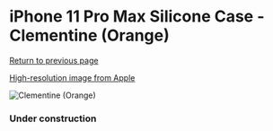 # iPhone 11 Pro Max Silicone Case - Clementine (Orange)

[Return to previous page](/iphone_11)

[High-resolution image from Apple](https://store.storeimages.cdn-apple.com/8756/as-images.apple.com/is/MX022?wid=4500&hei=4500&fmt=png)

<div style="width: 384px"><img src="/everysource/MX022.png" alt="Clementine (Orange)"></div>

### Under construction
